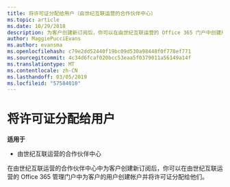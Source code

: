 ```yaml
---
title: 将许可证分配给用户（由世纪互联运营的合作伙伴中心）
ms.topic: article
ms.date: 10/29/2018
description: 为客户创建新订阅后，你可以在由世纪互联运营的 Office 365 门户中创建用户帐户并将许可证分配给特定用户。
author: MaggiePucciEvans
ms.author: evansma
ms.openlocfilehash: c79e2dd52440f19bc09d530a98448f0f778ef771
ms.sourcegitcommit: 4c34d6fcaf020bcc53eaa5f0379011a56149a14f
ms.translationtype: MT
ms.contentlocale: zh-CN
ms.lasthandoff: 03/05/2019
ms.locfileid: "57584010"
---
```

# <a name="assign-licenses-to-users"></a>将许可证分配给用户

**适用于**

-   由世纪互联运营的合作伙伴中心


在由世纪互联运营的合作伙伴中心中为客户创建新订阅后，你可以在由世纪互联运营的 Office 365 管理门户中为客户的用户创建帐户并将许可证分配给他们。 

